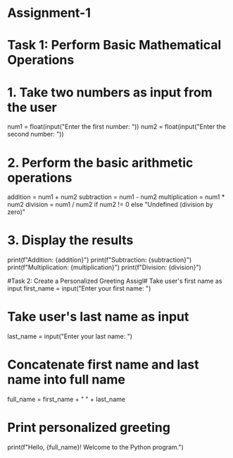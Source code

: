 # Assignment-1
# Task 1: Perform Basic Mathematical Operations

# 1. Take two numbers as input from the user
num1 = float(input("Enter the first number: "))
num2 = float(input("Enter the second number: "))

# 2. Perform the basic arithmetic operations
addition = num1 + num2
subtraction = num1 - num2
multiplication = num1 * num2
division = num1 / num2 if num2 != 0 else "Undefined (division by zero)"

# 3. Display the results
print(f"Addition: {addition}")
print(f"Subtraction: {subtraction}")
print(f"Multiplication: {multiplication}")
print(f"Division: {division}")

#Task 2: Create a Personalized Greeting
Assigl# Take user's first name as input
first_name = input("Enter your first name: ")

# Take user's last name as input
last_name = input("Enter your last name: ")

# Concatenate first name and last name into full name
full_name = first_name + " " + last_name

# Print personalized greeting
print(f"Hello, {full_name}! Welcome to the Python program.")
